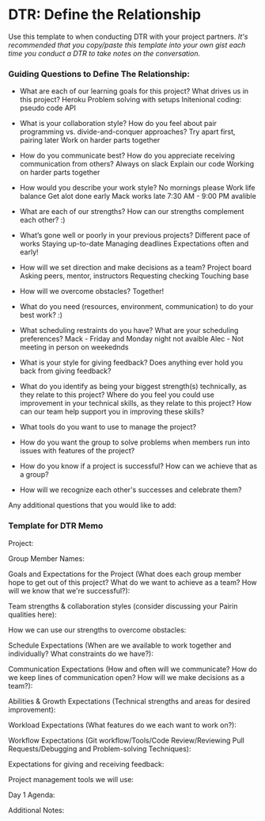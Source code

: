 # DTR: Define the Relationship

Use this template to when conducting DTR with your project partners. *It's recommended that you copy/paste this template into your own gist each time you conduct a DTR to take notes on the conversation.* 

### Guiding Questions to Define The Relationship:

* What are each of our learning goals for this project? What drives us in this project?
	Heroku
	Problem solving with setups
	Initenional coding: pseudo code
	API
* What is your collaboration style? How do you feel about pair programming vs. divide-and-conquer approaches?
	Try apart first, pairing later 
	Work on harder parts together
* How do you communicate best? How do you appreciate receiving communication from others?
	Always on slack
	Explain our code
	Working on harder parts together
* How would you describe your work style?
	No mornings please
	Work life balance
	Get alot done early
	Mack works late 
	7:30 AM - 9:00 PM avalible
* What are each of our strengths? How can our strengths complement each other?
	:) 

* What’s gone well or poorly in your previous projects?
	Different pace of works 
	Staying up-to-date 
	Managing deadlines 
	Expectations often and early!
* How will we set direction and make decisions as a team?
	Project board
	Asking peers, mentor, instructors 
	Requesting checking
	Touching base
* How will we overcome obstacles?
	Together! 

* What do you need (resources, environment, communication) to do your best work?
	:)

* What scheduling restraints do you have? What are your scheduling preferences?
	Mack - Friday and Monday night not avaible 
	Alec - Not meeting in person on weekednds 
	
* What is your style for giving feedback? Does anything ever hold you back from giving feedback?

* What do you identify as being your biggest strength(s) technically, as they relate to this project? Where do you feel you could use improvement in your technical skills, as they relate to this project? How can our team help support you in improving these skills?

* What tools do you want to use to manage the project?

* How do you want the group to solve problems when members run into issues with features of the project?

* How do you know if a project is successful? How can we achieve that as a group?

* How will we recognize each other's successes and celebrate them?

Any additional questions that you would like to add:






### Template for DTR Memo

Project: 

Group Member Names:

Goals and Expectations for the Project (What does each group member hope to get out of this project? What do we want to achieve as a team? How will we know that we're successful?):
	
Team strengths & collaboration styles (consider discussing your Pairin qualities here):

How we can use our strengths to overcome obstacles:

Schedule Expectations (When are we available to work together and individually? What constraints do we have?):

Communication Expectations (How and often will we communicate? How do we keep lines of communication open? How will we make decisions as a team?):

Abilities & Growth Expectations (Technical strengths and areas for desired improvement):

Workload Expectations (What features do we each want to work on?):

Workflow Expectations (Git workflow/Tools/Code Review/Reviewing Pull Requests/Debugging and Problem-solving Techniques): 

Expectations for giving and receiving feedback:

Project management tools we will use:

Day 1 Agenda: 

Additional Notes:




